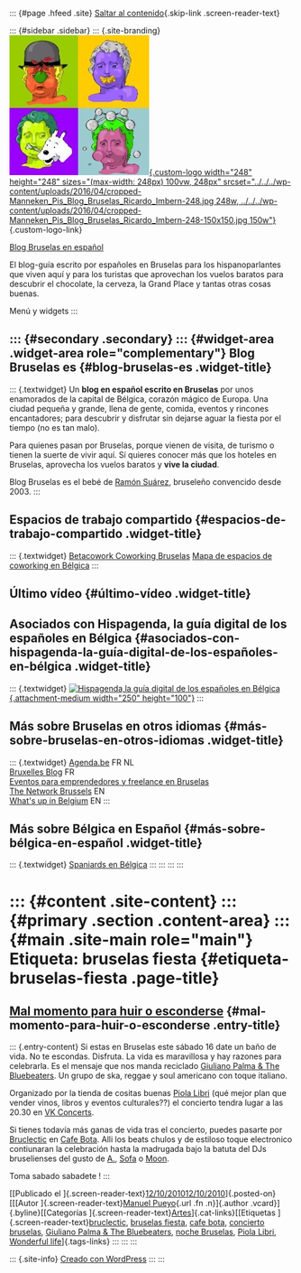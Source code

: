 ::: {#page .hfeed .site}
[Saltar al contenido](index.html#content){.skip-link
.screen-reader-text}

::: {#sidebar .sidebar}
::: {.site-branding}
[![](../../../wp-content/uploads/2016/04/cropped-Manneken_Pis_Blog_Bruselas_Ricardo_Imbern-248.jpg){.custom-logo
width="248" height="248" sizes="(max-width: 248px) 100vw, 248px"
srcset="../../../wp-content/uploads/2016/04/cropped-Manneken_Pis_Blog_Bruselas_Ricardo_Imbern-248.jpg 248w, ../../../wp-content/uploads/2016/04/cropped-Manneken_Pis_Blog_Bruselas_Ricardo_Imbern-248-150x150.jpg 150w"}](../../../index.html){.custom-logo-link}

[Blog Bruselas en español](../../../index.html)

El blog-guía escrito por españoles en Bruselas para los hispanoparlantes
que viven aquí y para los turistas que aprovechan los vuelos baratos
para descubrir el chocolate, la cerveza, la Grand Place y tantas otras
cosas buenas.

Menú y widgets
:::

::: {#secondary .secondary}
::: {#widget-area .widget-area role="complementary"}
Blog Bruselas es {#blog-bruselas-es .widget-title}
----------------

::: {.textwidget}
Un **blog en español escrito en Bruselas** por unos enamorados de la
capital de Bélgica, corazón mágico de Europa. Una ciudad pequeña y
grande, llena de gente, comida, eventos y rincones encantadores; para
descubrir y disfrutar sin dejarse aguar la fiesta por el tiempo (no es
tan malo).

Para quienes pasan por Bruselas, porque vienen de visita, de turismo o
tienen la suerte de vivir aquí. Sí quieres conocer más que los hoteles
en Bruselas, aprovecha los vuelos baratos y **vive la ciudad**.

Blog Bruselas es el bebé de [Ramón Suárez](http://www.ramonsuarez.com),
bruseleño convencido desde 2003.
:::

Espacios de trabajo compartido {#espacios-de-trabajo-compartido .widget-title}
------------------------------

::: {.textwidget}
[Betacowork Coworking Bruselas](http://www.betacowork.com) [Mapa de
espacios de coworking en Bélgica](http://coworkingbelgium.com)
:::

Último vídeo {#último-vídeo .widget-title}
------------

Asociados con Hispagenda, la guía digital de los españoles en Bélgica {#asociados-con-hispagenda-la-guía-digital-de-los-españoles-en-bélgica .widget-title}
---------------------------------------------------------------------

::: {.textwidget}
[![Hispagenda,la guía digital de los españoles en
Bélgica](../../../wp-content/uploads/2010/04/Hispagenda-250px.gif "Hispagenda, la guía digital de los españoles en Bélgica"){.attachment-medium
width="250" height="100"}](http://www.hispagenda.com)
:::

Más sobre Bruselas en otros idiomas {#más-sobre-bruselas-en-otros-idiomas .widget-title}
-----------------------------------

::: {.textwidget}
[Agenda.be](http://www.agenda.be) FR NL\
[Bruxelles Blog](http://www.bxlblog.be/) FR\
[Eventos para emprendedores y freelance en
Bruselas](http://www.betacowork.com/events/)\
[The Network
Brussels](http://groups.yahoo.com/group/TheNetworkBrussels/) EN\
[What\'s up in Belgium](http://www.whatsupin.be/) EN
:::

Más sobre Bélgica en Español {#más-sobre-bélgica-en-español .widget-title}
----------------------------

::: {.textwidget}
[Spaniards en Bélgica](http://www.spaniards.es/paises/belgica)
:::
:::
:::
:::

::: {#content .site-content}
::: {#primary .section .content-area}
::: {#main .site-main role="main"}
Etiqueta: bruselas fiesta {#etiqueta-bruselas-fiesta .page-title}
=========================

[Mal momento para huir o esconderse](../../../index.html?p=3127) {#mal-momento-para-huir-o-esconderse .entry-title}
----------------------------------------------------------------

::: {.entry-content}
Si estas en Bruselas este sábado 16 date un baño de vida. No te
escondas. Disfruta. La vida es maravillosa y hay razones para
celebrarla. Es el mensaje que nos manda reciclado [Giuliano Palma & The
Bluebeaters](http://www.thebluebeaters.com/). Un grupo de ska, reggae y
soul americano con toque italiano.

Organizado por la tienda de cositas buenas [Piola
Libri](http://www.piolalibri.be/) (qué mejor plan que vender vinos,
libros y eventos culturales??) el concierto tendra lugar a las 20.30 en
[VK Concerts](http://www.vkconcerts.be/#/agenda/423).

Si tienes todavía más ganas de vida tras el concierto, puedes pasarte
por [Bruclectic](http://bruclectic.blogspot.com/) en [Cafe
Bota](http://maps.google.com/maps?f=q&source=s_q&hl=en&geocode=&q=236+rue+royale+brussels&sll=37.0625,-95.677068&sspn=31.23349,80.683594&ie=UTF8&hq=&hnear=Koningsstraat+236A,+Sint-Joost-ten-Node+1210+Sint-Joost-ten-Node,+Brussel+Hoofdstedelijk+Gewest,+Belgium&ll=50.853182,4.367709&spn=0.006069,0.019698&z=16).
Alli los beats chulos y de estiloso toque electronico contiunaran la
celebración hasta la madrugada bajo la batuta del DJs bruselienses del
gusto de [A.](http://soundcloud.com/plaintaste),
[Sofa](http://soundcloud.com/bruclectic/dj-sofa-playing-housy-tunes) o
[Moon](http://soundcloud.com/bruclectic/traum-monopol_rollercoaster-ride).

Toma sabado sabadete !
:::

[[Publicado el
]{.screen-reader-text}[12/10/201012/10/2010](../../../index.html?p=3127)]{.posted-on}[[[Autor
]{.screen-reader-text}[Manuel
Pueyo](../../author/easysun/index.html){.url .fn .n}]{.author
.vcard}]{.byline}[[Categorías
]{.screen-reader-text}[Artes](../../category/artes/index.html)]{.cat-links}[[Etiquetas
]{.screen-reader-text}[bruclectic](../bruclectic/index.html), [bruselas
fiesta](index.html), [cafe bota](../cafe-bota/index.html), [concierto
bruselas](../concierto-bruselas/index.html), [Giuliano Palma & The
Bluebeaters](../giuliano-palma-the-bluebeaters/index.html), [noche
Bruselas](../noche-bruselas/index.html), [Piola
Libri](../piola-libri/index.html), [Wonderful
life](../wonderful-life/index.html)]{.tags-links}
:::
:::
:::

::: {.site-info}
[Creado con WordPress](https://es.wordpress.org/)
:::
:::
